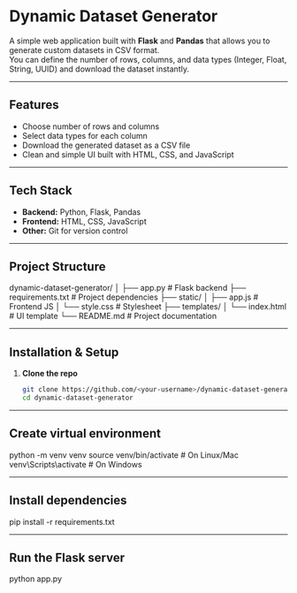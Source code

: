 # Dynamic Dataset Generator

A simple web application built with **Flask** and **Pandas** that allows you to generate custom datasets in CSV format.  
You can define the number of rows, columns, and data types (Integer, Float, String, UUID) and download the dataset instantly.

---

## Features
- Choose number of rows and columns
- Select data types for each column
- Download the generated dataset as a CSV file
- Clean and simple UI built with HTML, CSS, and JavaScript

---

## Tech Stack
- **Backend:** Python, Flask, Pandas
- **Frontend:** HTML, CSS, JavaScript
- **Other:** Git for version control

---

## Project Structure
dynamic-dataset-generator/
│
├── app.py # Flask backend
├── requirements.txt # Project dependencies
├── static/
│ ├── app.js # Frontend JS
│ └── style.css # Stylesheet
├── templates/
│ └── index.html # UI template
└── README.md # Project documentation

---

## Installation & Setup

1. **Clone the repo**
   ```bash
   git clone https://github.com/<your-username>/dynamic-dataset-generator.git
   cd dynamic-dataset-generator
---
## Create virtual environment
python -m venv venv
source venv/bin/activate   # On Linux/Mac
venv\Scripts\activate      # On Windows

---
## Install dependencies
pip install -r requirements.txt


---
## Run the Flask server
python app.py

